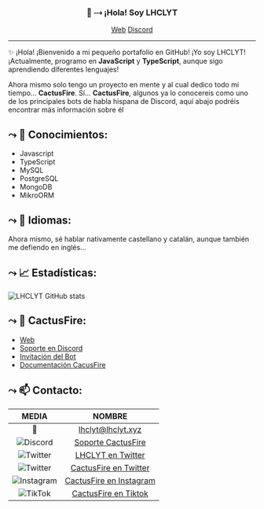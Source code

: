 
<h3 align="center">👋 ⤏ ¡Hola! Soy LHCLYT</h3>
<p align="center">
  <a href="https://lhclyt.xyz/">Web</a>
  <a href="https://discord.gg/JfUmDjX">Discord</a>
</p>

---
✨ ¡Hola! ¡Bienvenido a mi pequeño portafolio en GitHub! ¡Yo soy LHCLYT!
¡Actualmente, programo en **JavaScript** y **TypeScript**, aunque sigo aprendiendo diferentes lenguajes!

Ahora mismo solo tengo un proyecto en mente y al cual dedico todo mi tiempo… **CactusFire**.
Sí... **CactusFire**, algunos ya lo conocereis como uno de los principales bots de habla hispana de Discord, aquí abajo podréis encontrar más información sobre él

## ⤳ 📝  Conocimientos:
* Javascript
* TypeScript
* MySQL
* PostgreSQL
* MongoDB
* MikroORM

## ⤳ 📝  Idiomas:
Ahora mismo, sé hablar nativamente castellano y catalán, aunque también me defiendo en inglés…

## ⤳ 📈  Estadísticas:
![LHCLYT GitHub stats](https://github-readme-stats.vercel.app/api?username=lhclyt&count_private=true&theme=dark&show_icons=true)

## ⤳ 🌵  CactusFire: 
* [Web](https://cactusfire.xyz)
* [Soporte en Discord](https://discord.cactusfire.xyz)
* [Invitación del Bot](https://invite.cactusfire.xyz)
* [Documentación CacusFire](https://cactusfire.xyz/docs)

## ⤳ 📫  Contacto: 
|              MEDIA             	|       NOMBRE       	|
|:----------------------------:	|:-------------------:	|
| 📧  	| lhclyt@lhclyt.xyz	|
| ![Discord](https://media.discordapp.net/attachments/763587528083112016/789207824521625680/1200px-Font_Awesome_5_brands_discord_color.svg.png?width=25&height=25) 	| [Soporte CactusFire](https://discord.cactusfire.xyz)	|
| ![Twitter](https://i.imgur.com/HeZ0zJn.png) 	| [LHCLYT en Twitter](https://twitter.com/LHCLYT/)	|
| ![Twitter](https://i.imgur.com/HeZ0zJn.png) 	| [CactusFire en Twitter](https://twitter.com/CactusFire/)	|
| ![Instagram](https://i.imgur.com/tu01NLm.png) 	| [CactusFire en Instagram](https://www.instagram.com/cactusfirebot/)	|
| ![TikTok](https://media.discordapp.net/attachments/763587528083112016/789208444006825984/5cb78678a7c7755bf004c14c.png?width=25&height=25) 	| [CactusFire en Tiktok](https://www.tiktok.com/@cactusfirebot)	|
